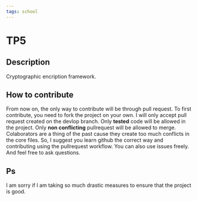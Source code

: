 ```yaml
---
tags: school
---
```


# TP5

## Description

Cryptographic encription framework.

## How to contribute
From now on, the only way to contribute will be through pull request.
To first contribute, you need to fork the project on your own. 
I will only accept pull request created on the devlop branch.
Only **tested** code will be allowed in the project.
Only **non conflicting** pullrequest will be allowed to merge. 
Colaborators are a thing of the past cause they create too much conflicts in the core files.
So, I suggest you learn github the correct way and contributing using the pullrequest workflow.
You can also use issues freely. And feel free to ask questions.

## Ps
I am sorry if I am taking so much drastic measures to ensure that the project is good.
